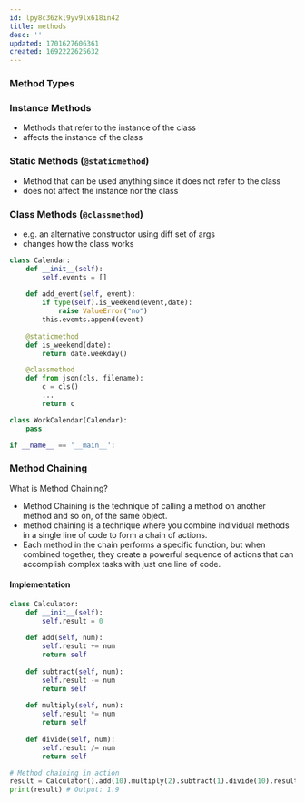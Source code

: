 ```yaml
---
id: lpy8c36zkl9yv9lx618in42
title: methods
desc: ''
updated: 1701627606361
created: 1692222625632
---
```


### Method Types
### Instance Methods

- Methods that refer to the instance of the class
- affects the instance of the class

### Static Methods (`@staticmethod`)

- Method that can be used anything since it does not refer to the class
- does not affect the instance nor the class

### Class Methods (`@classmethod`)

- e.g. an alternative constructor using diff set of args
- changes how the class works

```py
class Calendar:
    def __init__(self):
        self.events = []
    
    def add_event(self, event):
        if type(self).is_weekend(event,date):
            raise ValueError("no")
        this.evemts.append(event)
    
    @staticmethod
    def is_weekend(date):
        return date.weekday()

    @classmethod
    def from json(cls, filename):
        c = cls()
        ...
        return c

class WorkCalendar(Calendar):
    pass

if __name__ == '__main__':


```

### Method Chaining
What is Method Chaining?
- Method Chaining is the technique of calling a method on another method and so on, of the same object. 
- method chaining is a technique where you combine individual methods in a single line of code to form a chain of actions. 
- Each method in the chain performs a specific function, but when combined together, they create a powerful sequence of actions that can accomplish complex tasks with just one line of code.

#### Implementation

``` py
class Calculator:
    def __init__(self):
        self.result = 0
        
    def add(self, num):
        self.result += num
        return self
    
    def subtract(self, num):
        self.result -= num
        return self
    
    def multiply(self, num):
        self.result *= num
        return self
    
    def divide(self, num):
        self.result /= num
        return self

# Method chaining in action
result = Calculator().add(10).multiply(2).subtract(1).divide(10).result
print(result) # Output: 1.9        
```